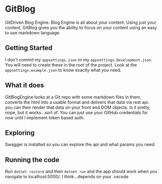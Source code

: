 # GitBlog

GitDriven Blog Engine. Blog Engine is all about your content. Using just your content, GitBlog gives you the ability to focus on your content using an easy to use markdown language.
  
## Getting Started  

I don't commit my ```appsettings.json``` or my ```appsettings.Development.json```. You will need to create these in the root of the project. Look at the ```appsettings.example.json``` to know exactly what you need.  
  
##  What it does

GitBlogEngine looks at a Git repo with some markdown files in them, converts the html into a usable format and delivers that data via rest api. you can then render that data on your front end DOM objects. Is it pretty, nope, but it works...sort of. You can just use your GitHub credentials for now until I implement token based auth.

## Exploring

Swagger is installed so you can explore the api and what params you need.
  
## Running the code  

Run ```dotnet restore``` and then ```dotnet run``` and the app should work when you navigate to localhost:5000/. I think...depends on your .vscode
